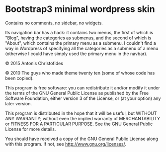 Bootstrap3 minimal wordpress skin
=================================

Contains no comments, no sidebar, no widgets.

Its navigation bar has a hack: it contains two menus, the first of which
is "Blog", having the categories as submenus, and the second of which is
"About", which contains the primary menu as a submenu. I couldn't find a
way in Wordpress of specifying all the categories as a submenu of a
menu (otherwise I could have simply used the primary menu in the
navbar).

© 2015 Antonis Christofides

© 2010 The guys who made theme twenty ten (some of whose code has been
copied).

This program is free software: you can redistribute it and/or modify it under
the terms of the GNU General Public License as published by the Free Software
Foundation, either version 3 of the License, or (at your option) any later
version.

This program is distributed in the hope that it will be useful, but WITHOUT
ANY WARRANTY; without even the implied warranty of MERCHANTABILITY or FITNESS
FOR A PARTICULAR PURPOSE. See the GNU General Public License for more details.

You should have received a copy of the GNU General Public License along with
this program. If not, see http://www.gnu.org/licenses/.
